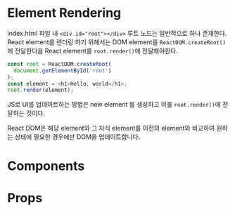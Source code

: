 # Element Rendering

index.html 파일 내 `<div id="root"></div>` 루트 노드는 일반적으로 하나 존재한다. React element를 렌더링 하기 위해서는 DOM element를 `ReactDOM.createRoot()`에 전달한다음 React element를 `root.render()`에 전달해야한다.

```js
const root = ReactDOM.createRoot(
  document.getElementById('root')
);
const element = <h1>Hello, world</h1>;
root.render(element);
```

JS로 UI를 업데이트하는 방법은 new element 를 생성하고 이를 `root.render()`에 전달하는 것이다.

React DOM은 해당 element와 그 자식 element를 이전의 element와 비교하여 원하는 상태에 필요한 경우에만 DOM을 업데이트합니다.

# Components

# Props

